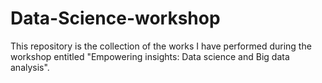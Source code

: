 # Data-Science-workshop
This repository is the collection of the works I have performed during the workshop entitled "Empowering insights: Data science and Big data analysis".
